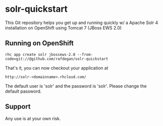 # solr-quickstart
This Git repository helps you get up and running quickly w/ a Apache Solr 4 installation on OpenShift using Tomcat 7 (JBoss EWS 2.0)

## Running on OpenShift
```
rhc app create solr jbossews-2.0 --from-code=git://@github.com/rafdegan/solr-quickstart
```
That's it, you can now checkout your application  at 
    
    http://solr-<domainname>.rhcloud.com/

The default user is 'solr' and the password is 'solr'.
Please change the default password.
    
## Support
Any use is at your own risk.

